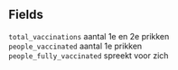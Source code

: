 ## Fields
`total_vaccinations` aantal 1e en 2e prikken  
`people_vaccinated` aantal 1e prikken  
`people_fully_vaccinated` spreekt voor zich  

